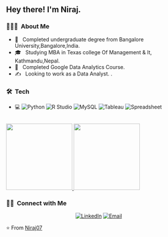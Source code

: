 <h2> Hey there! I'm Niraj.</h2>

<h3> 👨🏻‍💻 &nbsp;About Me </h3>

- 🤔 &nbsp; Completed undergraduate degree from Bangalore University,Bangalore,India.
- 🎓 &nbsp; Studying MBA in Texas college Of Management & It, Kathmandu,Nepal.
- 💼 &nbsp; Completed Google Data Analytics Course.
- ✍️ &nbsp; Looking to work as a Data Analyst. .

<h3> 🛠 &nbsp;Tech</h3>

- 💻  ![Python](https://img.shields.io/badge/-Python-333333?style=flat&logo=python)
     ![R Studio](https://img.shields.io/badge/-R-333333?style=flat&logo=R&logoColor=276DC3)
       ![MySQL](https://img.shields.io/badge/-MySQL-333333?style=flat&logo=mysql)
       ![Tableau](https://img.shields.io/badge/-Tableau-333333?style=flat&logo=Tableau)
       ![Spreadsheet](https://img.shields.io/badge/-Spreadsheet-333333?style=flat&logo=Spreadsheet)
 

<br/>

<a href="https://github.com/AVS1508">
  <img height="180em" src="https://github-readme-stats.vercel.app/api?username=AVS1508&theme=buefy&show_icons=true" />
  <img height="180em" src="https://github-readme-stats.vercel.app/api/top-langs/?username=AVS1508&theme=buefy&layout=compact" />
</a>

<br/>

<h3> 🤝🏻 &nbsp;Connect with Me </h3>

<p align="center">
<a href="https://https://www.linkedin.com/in/niraj-rokaya-10350020a//"><img alt="LinkedIn" src="https://img.shields.io/badge/LinkedIn-Aditya%20Vikram%20Singh-blue?style=flat-square&logo=linkedin"></a>
<a href="rokayaneeraj@gmail.com"><img alt="Email" src="https://img.shields.io/badge/Email-avsingh@umass.edu-blue?style=flat-square&logo=gmail"></a>
</p>

⭐️ From [Niraj07](https://github.com/AVS1508)

